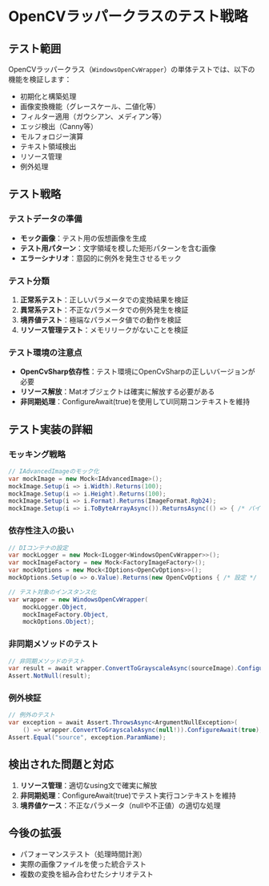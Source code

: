 # OpenCVラッパークラスのテスト戦略

## テスト範囲

OpenCVラッパークラス（`WindowsOpenCvWrapper`）の単体テストでは、以下の機能を検証します：

- 初期化と構築処理
- 画像変換機能（グレースケール、二値化等）
- フィルター適用（ガウシアン、メディアン等）
- エッジ検出（Canny等）
- モルフォロジー演算
- テキスト領域検出
- リソース管理
- 例外処理

## テスト戦略

### テストデータの準備

- **モック画像**：テスト用の仮想画像を生成
- **テスト用パターン**：文字領域を模した矩形パターンを含む画像
- **エラーシナリオ**：意図的に例外を発生させるモック

### テスト分類

1. **正常系テスト**：正しいパラメータでの変換結果を検証
2. **異常系テスト**：不正なパラメータでの例外発生を検証
3. **境界値テスト**：極端なパラメータ値での動作を検証
4. **リソース管理テスト**：メモリリークがないことを検証

### テスト環境の注意点

- **OpenCvSharp依存性**：テスト環境にOpenCvSharpの正しいバージョンが必要
- **リソース解放**：Matオブジェクトは確実に解放する必要がある
- **非同期処理**：ConfigureAwait(true)を使用してUI同期コンテキストを維持

## テスト実装の詳細

### モッキング戦略

```csharp
// IAdvancedImageのモック化
var mockImage = new Mock<IAdvancedImage>();
mockImage.Setup(i => i.Width).Returns(100);
mockImage.Setup(i => i.Height).Returns(100);
mockImage.Setup(i => i.Format).Returns(ImageFormat.Rgb24);
mockImage.Setup(i => i.ToByteArrayAsync()).ReturnsAsync(() => { /* バイト配列生成 */ });
```

### 依存性注入の扱い

```csharp
// DIコンテナの設定
var mockLogger = new Mock<ILogger<WindowsOpenCvWrapper>>();
var mockImageFactory = new Mock<FactoryImageFactory>();
var mockOptions = new Mock<IOptions<OpenCvOptions>>();
mockOptions.Setup(o => o.Value).Returns(new OpenCvOptions { /* 設定 */ });

// テスト対象のインスタンス化
var wrapper = new WindowsOpenCvWrapper(
    mockLogger.Object,
    mockImageFactory.Object,
    mockOptions.Object);
```

### 非同期メソッドのテスト

```csharp
// 非同期メソッドのテスト
var result = await wrapper.ConvertToGrayscaleAsync(sourceImage).ConfigureAwait(true);
Assert.NotNull(result);
```

### 例外検証

```csharp
// 例外のテスト
var exception = await Assert.ThrowsAsync<ArgumentNullException>(
    () => wrapper.ConvertToGrayscaleAsync(null!)).ConfigureAwait(true);
Assert.Equal("source", exception.ParamName);
```

## 検出された問題と対応

1. **リソース管理**：適切なusing文で確実に解放
2. **非同期処理**：ConfigureAwait(true)でテスト実行コンテキストを維持
3. **境界値ケース**：不正なパラメータ（nullや不正値）の適切な処理

## 今後の拡張

- パフォーマンステスト（処理時間計測）
- 実際の画像ファイルを使った統合テスト
- 複数の変換を組み合わせたシナリオテスト
